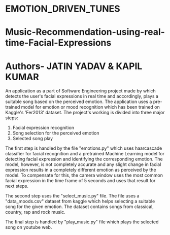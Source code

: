 # EMOTION_DRIVEN_TUNES
# Music-Recommendation-using-real-time-Facial-Expressions
# Authors- JATIN YADAV & KAPIL KUMAR
An application as a part of Software Engineering project made by which detects the user's facial expressions in real time and accordingly, plays a suitable song based on the perceived emotion.
The application uses a pre-trained model for emotion or mood recognition which has been trained on Kaggle's 'Fer2013' dataset.
The project's working is divided into three major steps:
1. Facial expression recognition
2. Song selection for the perceived emotion
3. Selected song play

The first step is handled by the file "emotions.py" which uses haarcascade classifier for facial recognition and a pretrained Machine Learning model for detecting facial expression and identifying the corresponding emotion.
The model, however, is not completely accurate and any slight change in facial expression results in a completely different emotion as perceived by the model. To compensate for this, the camera window uses the most common facial expression in the time frame of 5 seconds and uses that result for next steps.

The second step uses the "select_music.py" file.
The file uses a "data_moods.csv" dataset from kaggle which helps selecting a suitable song for the given emotion. The dataset contains songs from classical, country, rap and rock music.

The final step is handled by "play_music.py" file which plays the selected song on youtube web.
